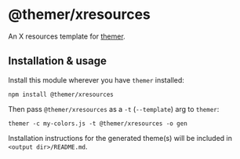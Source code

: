 # @themer/xresources

An X resources template for [themer](https://github.com/mjswensen/themer).

## Installation & usage

Install this module wherever you have `themer` installed:

    npm install @themer/xresources

Then pass `@themer/xresources` as a `-t` (`--template`) arg to `themer`:

    themer -c my-colors.js -t @themer/xresources -o gen

Installation instructions for the generated theme(s) will be included in `<output dir>/README.md`.

